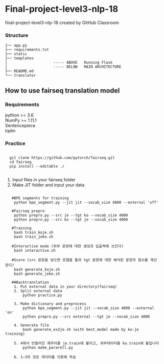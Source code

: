 # Final-project-level3-nlp-18
  final-project-level3-nlp-18 created by GitHub Classroom

### Structure
```
├── app.py
├── requirements.txt
├── static
├── templates
│                     ----- ABOVE   Running Flask
│                     ----- BELOW   MAIN ARCHITECTURE
├── README.md
└── translator
```

## How to use fairseq translation model

### Requirements 
  python >= 3.6  
  NumPy >= 1.11.1    
  Sentencepiece   
  tqdm   
### Practice
  <pre><code>
  git clone https://github.com/pytorch/fairseq.git
  cd fairseq
  pip install --editable ./ 
 </pre></code>
  1. Input files in your fairseq folder
  2. Make JIT folder and input your data 

   <pre><code>
   #BPE segments for training
    python bpe_segment.py --jit jit --vocab_size 4000 --external 'off' 
    
   #Fairseq prepro
    python prepro.py --src je --tgt ko --vocab_size 4000
    python prepro.py --src ko --tgt je --vocab_size 4000   
    
   #Training
    bash train_koje.sh
    bash train_jeko.sh
    
   #Interactive mode (외부 문장에 대한 생성과 입출력에 쓰인다)
    bash interactive.sh
    
   #Score (src 문장을 넣으면 모델을 돌려 tgt 문장에 대한 해석된 문장의 점수를 계산한다)
    bash generate_koje.sh
    bash generate_jeko.sh
   
   ##Backtranslation
    1. Put external data in your directory(fairseq) 
    2. Split external data 
        python practice.py
        
    3. Make dictionary and preprocess  
        python bpe_segment.py --jit jit --vocab_size 4000 --external 'on'
        python prepro.py --src external --tgt je --vocab_size 4000

    4. Generate file 
        bash generate_ex2je.sh (with best_model made by ko-je training)
      
    5. 4에서 만들어진 제주어를 je.train에 붙이고, 외부데이터를 ko.train에 붙입니다
        python make_pararell.py
      
    6. 1~3의 모든 데이터를 이용해 학습
  </pre></code>